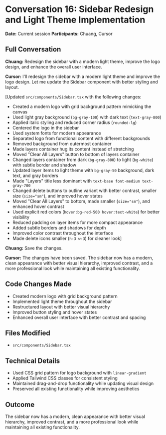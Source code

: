 # Conversation 16: Sidebar Redesign and Light Theme Implementation

**Date:** Current session
**Participants:** Chuang, Cursor

## Full Conversation

**Chuang:** Redesign the sidebar with a modern light theme, improve the logo design, and enhance the overall user interface.

**Cursor:** I'll redesign the sidebar with a modern light theme and improve the logo design. Let me update the Sidebar component with better styling and layout.

[Updated `src/components/Sidebar.tsx` with the following changes:
- Created a modern logo with grid background pattern mimicking the canvas
- Used light gray background (`bg-gray-100`) with dark text (`text-gray-800`)
- Applied italic styling and reduced corner radius (`rounded-lg`)
- Centered the logo in the sidebar
- Used system fonts for modern appearance
- Separated logo from functional content with different backgrounds
- Removed background from outermost container
- Made layers container hug its content instead of stretching
- Moved "Clear All Layers" button to bottom of layers container
- Changed layers container from dark (`bg-gray-800`) to light (`bg-white`) with subtle border and shadow
- Updated layer items to light theme with `bg-gray-50` background, dark text, and gray borders
- Made "Layers" title less dominant with `text-base font-medium text-gray-700`
- Changed delete buttons to outline variant with better contrast, smaller size (`size="sm"`), and improved hover states
- Moved "Clear All Layers" to bottom, made smaller (`size="sm"`), and enhanced hover contrast
- Used explicit red colors (`hover:bg-red-500 hover:text-white`) for better visibility
- Reduced padding on layer items for more compact appearance
- Added subtle borders and shadows for depth
- Improved color contrast throughout the interface
- Made delete icons smaller (`h-3 w-3`) for cleaner look]

**Chuang:** Save the changes.

**Cursor:** The changes have been saved. The sidebar now has a modern, clean appearance with better visual hierarchy, improved contrast, and a more professional look while maintaining all existing functionality.

## Code Changes Made
- Created modern logo with grid background pattern
- Implemented light theme throughout the sidebar
- Restructured layout with better visual hierarchy
- Improved button styling and hover states
- Enhanced overall user interface with better contrast and spacing

## Files Modified
- `src/components/Sidebar.tsx`

## Technical Details
- Used CSS grid pattern for logo background with `linear-gradient`
- Applied Tailwind CSS classes for consistent styling
- Maintained drag-and-drop functionality while updating visual design
- Preserved all existing functionality while improving aesthetics

## Outcome
The sidebar now has a modern, clean appearance with better visual hierarchy, improved contrast, and a more professional look while maintaining all existing functionality. 